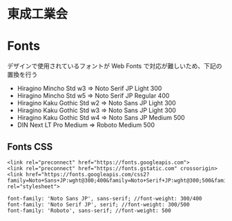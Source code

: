 # 東成工業会

# Fonts
デザインで使用されているフォントが Web Fonts で対応が難しいため、下記の置換を行う

- Hiragino Mincho Std w3 => Noto Serif JP Light 300
- Hiragino Mincho Std w5 => Noto Serif JP Regular 400
- Hiragino Kaku Gothic Std w2 => Noto Sans JP Light 300
- Hiragino Kaku Gothic Std w3 => Noto Sans JP Light 300
- Hiragino Kaku Gothic Std w4 => Noto Sans JP Medium 500
- DIN Next LT Pro Medium => Roboto Medium 500

## Fonts CSS
```
<link rel="preconnect" href="https://fonts.googleapis.com">
<link rel="preconnect" href="https://fonts.gstatic.com" crossorigin>
<link href="https://fonts.googleapis.com/css2?family=Noto+Sans+JP:wght@300;400&family=Noto+Serif+JP:wght@300;500&family=Roboto:wght@500;700&display=swap" rel="stylesheet">

font-family: 'Noto Sans JP', sans-serif; //font-weight: 300/400
font-family: 'Noto Serif JP', serif; //font-weight: 300/500
font-family: 'Roboto', sans-serif; //font-weight: 500
```

